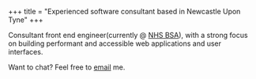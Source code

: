 +++
title = "Experienced software consultant based in Newcastle Upon Tyne"
+++

Consultant front end engineer(currently @ [NHS BSA](https://www.nhsbsa.nhs.uk/)), with a strong focus on building performant and accessible web applications and user interfaces.

Want to chat? Feel free to [email](mailto:hi@damiannicholson.com) me.